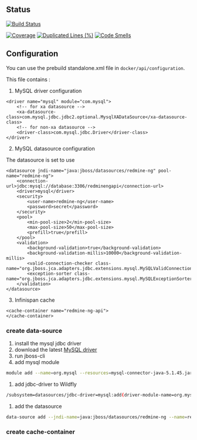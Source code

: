 ## Status
[![Build Status](https://travis-ci.org/famaridon/redmine-ng-api.svg?branch=develop)](https://travis-ci.org/famaridon/redmine-ng-api)

[![Coverage](https://sonarcloud.io/api/project_badges/measure?project=com.famaridon%3Aredmine-ng-api&metric=coverage)](https://sonarcloud.io/dashboard?id=com.famaridon%3Aredmine-ng-api)
[![Duplicated Lines (%)](https://sonarcloud.io/api/project_badges/measure?project=com.famaridon%3Aredmine-ng-api&metric=duplicated_lines_density)](https://sonarcloud.io/dashboard?id=com.famaridon%3Aredmine-ng-api)
[![Code Smells](https://sonarcloud.io/api/project_badges/measure?project=com.famaridon%3Aredmine-ng-api&metric=code_smells)](https://sonarcloud.io/dashboard?id=com.famaridon%3Aredmine-ng-api)

## Configuration

You can use the prebuild standalone.xml file in ```docker/api/configuration```.

This file contains :

1. MySQL driver configuration
```
<driver name="mysql" module="com.mysql">
	<!-- for xa datasource -->
	<xa-datasource-class>com.mysql.jdbc.jdbc2.optional.MysqlXADataSource</xa-datasource-class>
	<!-- for non-xa datasource -->
	<driver-class>com.mysql.jdbc.Driver</driver-class>
</driver>
```

2. MySQL datasource configuration

The datasource is set to use 

```
<datasource jndi-name="java:jboss/datasources/redmine-ng" pool-name="redmine-ng">
	<connection-url>jdbc:mysql://database:3306/redminengapi</connection-url>
	<driver>mysql</driver>
	<security>
		<user-name>redmine-ng</user-name>
		<password>secret</password>
	</security>
	<pool>
		<min-pool-size>2</min-pool-size>
		<max-pool-size>50</max-pool-size>
		<prefill>true</prefill>
	</pool>
	<validation>
		<background-validation>true</background-validation>
		<background-validation-millis>10000</background-validation-millis>
		<valid-connection-checker class-name="org.jboss.jca.adapters.jdbc.extensions.mysql.MySQLValidConnectionChecker"/>
		<exception-sorter class-name="org.jboss.jca.adapters.jdbc.extensions.mysql.MySQLExceptionSorter"/>
	</validation>
</datasource>
```

3. Infinispan cache

```
<cache-container name="redmine-ng-api">
</cache-container>
```

### create data-source

1. install the mysql jdbc driver
 1. download the latest [MySQL driver](https://dev.mysql.com/downloads/connector/j/)
 1. run jboss-cli
 1. add mysql module
```bash
module add --name=org.mysql --resources=mysql-connector-java-5.1.45.jar --dependencies=javax.api,javax.transaction.api
 ```
 1. add jdbc-driver to Wildfly
```bash
/subsystem=datasources/jdbc-driver=mysql:add(driver-module-name=org.mysql,driver-name=mysql,driver-class-name=com.mysql.jdbc.Driver,driver-xa-datasource-class-name=com.mysql.jdbc.jdbc2.optional.MysqlXADataSource)
``` 
1. add the datasource
```bash
data-source add --jndi-name=java:jboss/datasources/redmine-ng --name=redmine-ng --connection-url=jdbc:mysql://localhost:3306/redmine-ng?autoReconnect=true&useSSL=false --driver-name=mysql --user-name=root --password=manager --jta=false
```

### create cache-container


